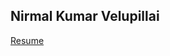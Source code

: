 ## Nirmal Kumar Velupillai

[Resume](https://docs.google.com/document/d/e/2PACX-1vRZC_tWzv8KqnrrTtkg8cQybjrWomP-mnCrqsKNmvdnEu6utbRkM-Shwhrj7zByS3Uv7613o-YJJ30g/pub)

